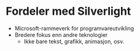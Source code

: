 # Fordeler med Silverlight #

* Microsoft-rammeverk for programvareutvikling
* Bredere fokus enn andre teknologier
  * Ikke bare tekst, grafikk, animasjon, osv.
